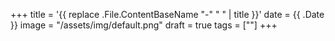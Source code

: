 +++
title = '{{ replace .File.ContentBaseName "-" " " | title }}'
date = {{ .Date }}
image = "/assets/img/default.png"
draft = true
tags = [""]
+++
